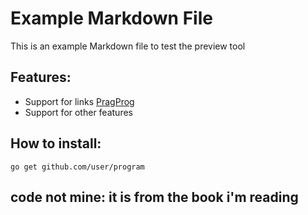 # Example Markdown File
This is an example Markdown file to test the preview tool
## Features:
* Support for links [PragProg](https://pragprog.com)
* Support for other features
## How to install:
```
go get github.com/user/program
```


## code not mine: it is from the book i'm reading